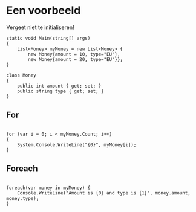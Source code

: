# Een voorbeeld

Vergeet niet te initialiseren!

```
static void Main(string[] args)
{
    List<Money> myMoney = new List<Money> {
        new Money{amount = 10, type="EU"},
        new Money{amount = 20, type="EU"}};
}

class Money
{
    public int amount { get; set; }
    public string type { get; set; }
}

```

## For

```

for (var i = 0; i < myMoney.Count; i++)
{
    System.Console.WriteLine("{0}", myMoney[i]);
}

```

## Foreach

```

foreach(var money in myMoney) {
    Console.WriteLine("Amount is {0} and type is {1}", money.amount, money.type);
}

```